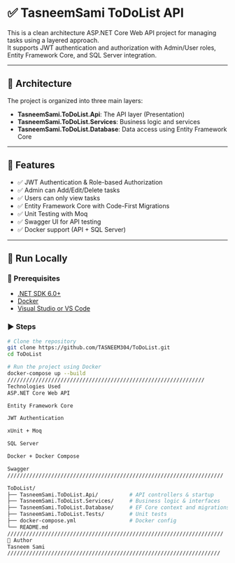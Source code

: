 # ✅ TasneemSami ToDoList API

This is a clean architecture ASP.NET Core Web API project for managing tasks using a layered approach.  
It supports JWT authentication and authorization with Admin/User roles, Entity Framework Core, and SQL Server integration.

---

## 🧱 Architecture

The project is organized into three main layers:

- **TasneemSami.ToDoList.Api**: The API layer (Presentation)
- **TasneemSami.ToDoList.Services**: Business logic and services
- **TasneemSami.ToDoList.Database**: Data access using Entity Framework Core

---

## 🚀 Features

- ✅ JWT Authentication & Role-based Authorization
- ✅ Admin can Add/Edit/Delete tasks
- ✅ Users can only view tasks
- ✅ Entity Framework Core with Code-First Migrations
- ✅ Unit Testing with Moq
- ✅ Swagger UI for API testing
- ✅ Docker support (API + SQL Server)

---

## 🧪 Run Locally

### 🔧 Prerequisites
- [.NET SDK 6.0+](https://dotnet.microsoft.com/)
- [Docker](https://www.docker.com/)
- [Visual Studio or VS Code](https://visualstudio.microsoft.com/)

### ▶️ Steps

```bash
# Clone the repository
git clone https://github.com/TASNEEM304/ToDoList.git
cd ToDoList

# Run the project using Docker
docker-compose up --build
///////////////////////////////////////////////////////////////
Technologies Used
ASP.NET Core Web API

Entity Framework Core

JWT Authentication

xUnit + Moq

SQL Server

Docker + Docker Compose

Swagger 
/////////////////////////////////////////////////////////////////////

ToDoList/
├── TasneemSami.ToDoList.Api/          # API controllers & startup
├── TasneemSami.ToDoList.Services/     # Business logic & interfaces
├── TasneemSami.ToDoList.Database/     # EF Core context and migrations
├── TasneemSami.ToDoList.Tests/        # Unit tests
├── docker-compose.yml                 # Docker config
└── README.md
/////////////////////////////////////////////////////////////////////
👤 Author
Tasneem Sami
////////////////////////////////////////////////////////////////////




